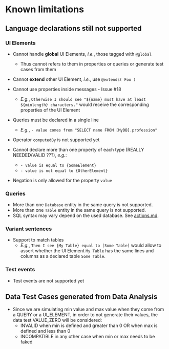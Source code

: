 # Known limitations

## Language declarations still not supported

### UI Elements

- Cannot handle **global** UI Elements, *i.e.*, those tagged with `@global`
  - Thus cannot refers to them in properties or queries or generate test cases from them

- Cannot **extend** other UI Element, *i.e.*, use `@extends( Foo )`

- Cannot use properties inside messages - Issue #18
  - *E.g.*, `Otherwise I should see "${name} must have at least ${minlength} characters."` would receive the corresponding properties of the UI Element

- Queries must be declared in a single line
  - *E.g.*, `- value comes from "SELECT name FROM [MyDB].profession"`

- Operator `computedBy` is not supported yet

- Cannot declare more than one property of each type (REALLY NEEDED/VALID ???), *e.g.*:
  - `- value is equal to {SomeElement}`
  - `- value is not equal to {OtherElement}`

- Negation is only allowed for the property `value`

### Queries

- More than one `Database` entity in the same query is not supported.
- More than one `Table` entity in the same query is not supported.
- SQL syntax may vary depend on the used database. See [actions.md](actions.md#run).

### Variant sentences

- Support to match tables
  - *E.g.*, `Then I see {My Table} equal to [Some Table]` would allow to assert whether the UI Element `My Table` has the same lines and columns as a declared table `Some Table`.

### Test events

- Test events are not supported yet

## Data Test Cases generated from Data Analysis

- Since we are simulating min value and max value when they come from a QUERY or a UI_ELEMENT, in order to not generate their values, the data test VALUE_ZERO will be considered:
  - INVALID when min is defined and greater than 0 OR when max is defined and less than 0
  - INCOMPATIBLE in any other case when min or max needs to be faked